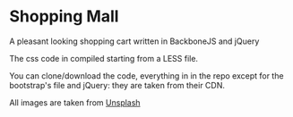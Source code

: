 Shopping Mall
======================

A pleasant looking shopping cart written in BackboneJS and jQuery

The css code in compiled starting from a LESS file.

You can clone/download the code, everything in in the repo except for the bootstrap's file and jQuery: they are taken from their CDN.

All images are taken from [Unsplash](http://www.unsplash.com)